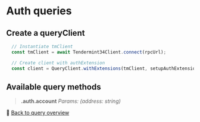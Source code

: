 # Auth queries

## Create a queryClient

```ts
  // Instantiate tmClient
  const tmClient = await Tendermint34Client.connect(rpcUrl);

  // Create client with authExtension
  const client = QueryClient.withExtensions(tmClient, setupAuthExtension);
```

## Available query methods

>**.auth.account**
>*Params: (address: string)*

🔗 [Back to query overview](/docs/queries/overview.md)